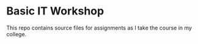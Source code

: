 # Basic IT Workshop

This repo contains source files for assignments as I take the course in my college.
